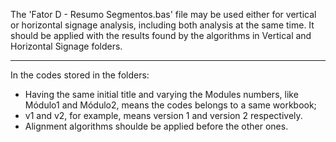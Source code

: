 The 'Fator D - Resumo Segmentos.bas' file may be used either for vertical or horizontal signage analysis, including both analysis at the same time. It should be applied with the results found by the algorithms in Vertical and Horizontal Signage folders.

---

In the codes stored in the folders:
  - Having the same initial title and varying the Modules numbers, like Módulo1 and Módulo2, means the codes belongs to a same workbook;
  - v1 and v2, for example, means version 1 and version 2 respectively.
  - Alignment algorithms shoulde be applied before the other ones.
  
